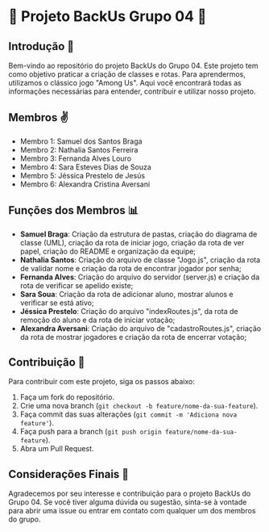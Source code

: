# 🚀 Projeto BackUs Grupo 04 🚀

## Introdução 📃
Bem-vindo ao repositório do projeto BackUs do Grupo 04. Este projeto tem como objetivo praticar a criação de classes e rotas. Para aprendermos, utilizamos o clássico jogo "Among Us". Aqui você encontrará todas as informações necessárias para entender, contribuir e utilizar nosso projeto.

## Membros ✌
- Membro 1: Samuel dos Santos Braga
- Membro 2: Nathalia Santos Ferreira
- Membro 3: Fernanda Alves Louro
- Membro 4: Sara Esteves Dias de Souza
- Membro 5: Jéssica Prestelo de Jesús
- Membro 6: Alexandra Cristina Aversani 

## Funções dos Membros 📊
- **Samuel Braga**: Criação da estrutura de pastas, criação do diagrama de classe (UML), criação da rota de iniciar jogo, criação da rota de ver papel, criação do README e organização da equipe;
- **Nathalia Santos**: Criação do arquivo de classe "Jogo.js", criação da rota de validar nome e criação da rota de encontrar jogador por senha;
- **Fernanda Alves**: Criação do arquivo do servidor (server.js) e criação da rota de verificar se apelido existe;
- **Sara Soua**: Criação da rota de adicionar aluno, mostrar alunos e verificar se está ativo;
- **Jéssica Prestelo**: Criação do arquivo "indexRoutes.js", da rota de remoção do aluno e da rota de iniciar votação;
- **Alexandra Aversani**: Criação do arquivo de "cadastroRoutes.js", criação da rota de mostrar jogadores e criação da rota de encerrar votação;

## Contribuição 🤝
Para contribuir com este projeto, siga os passos abaixo:
1. Faça um fork do repositório.
2. Crie uma nova branch (`git checkout -b feature/nome-da-sua-feature`).
3. Faça commit das suas alterações (`git commit -m 'Adiciona nova feature'`).
4. Faça push para a branch (`git push origin feature/nome-da-sua-feature`).
5. Abra um Pull Request.

## Considerações Finais 👋
Agradecemos por seu interesse e contribuição para o projeto BackUs do Grupo 04. Se você tiver alguma dúvida ou sugestão, sinta-se à vontade para abrir uma issue ou entrar em contato com qualquer um dos membros do grupo.